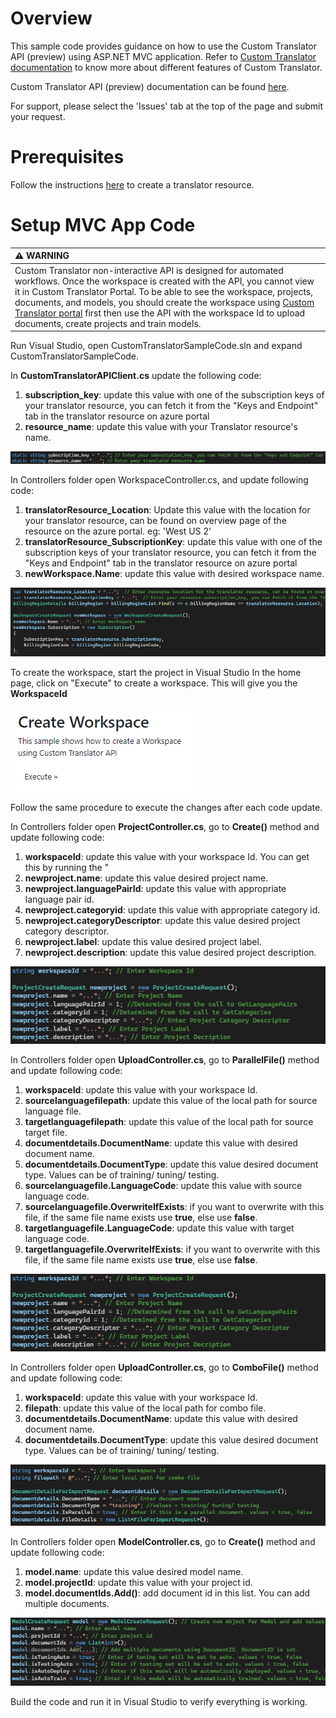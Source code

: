 
Overview
=============
This sample code provides guidance on how to use the Custom Translator API (preview) using ASP.NET MVC application. Refer to [Custom Translator documentation](https://docs.microsoft.com/en-gb/azure/cognitive-services/translator/custom-translator/overview) to know more about different features of Custom Translator. 

Custom Translator API (preview) documentation can be found [here](https://custom-api.cognitive.microsofttranslator.com/swagger/).

For support, please select the 'Issues' tab at the top of the page and submit your request.

Prerequisites
=============

Follow the instructions [here](https://learn.microsoft.com/en-gb/azure/cognitive-services/Translator/create-translator-resource) to create a translator resource. 


Setup MVC App Code
==================
| :warning: WARNING          |
|:---------------------------|
| Custom Translator non-interactive API is designed for automated workflows. Once the workspace is created with the API, you cannot view it in Custom Translator Portal. To be able to see the workspace, projects, documents, and models, you should create the workspace using [Custom Translator portal](https://portal.customtranslator.azure.ai/) first then use the API with the workspace Id to upload documents, create projects and train models.   |

Run Visual Studio, open CustomTranslatorSampleCode.sln and expand CustomTranslatorSampleCode.

In **CustomTranslatorAPIClient.cs** update the following code:

1. **subscription_key**: update this value with one of the subscription keys of your translator resource, you can fetch it from the "Keys and Endpoint" tab in the translator resource on azure portal
2. **resource_name**: update this value with your Translator resource's name.

![Resource details](media/update_resource_details.png)

In Controllers folder open WorkspaceController.cs, and update following code:

1. **translatorResource_Location**: Update this value with the location for your translator resource, can be found on overview page of the resource on the azure portal. eg: 'West US 2'
2. **translatorResource_SubscriptionKey**: update this value with one of the subscription keys of your translator resource, you can fetch it from the "Keys and Endpoint" tab in the translator resource on azure portal
3. **newWorkspace.Name**: update this value with desired workspace name.

![Workspace details](media/update_workspace_details.png)

To create the workspace, start the project in Visual Studio
In the home page, click on "Execute" to create a workspace. This will give you the **WorkspaceId**

![Execute create workspace](media/execute_workspace.png)

Follow the same procedure to execute the changes after each code update.

In Controllers folder open **ProjectController.cs**, go to **Create()** method and update following code:

1. **workspaceId**: update this value with your workspace Id. You can get this by running the "
2. **newproject.name**: update this value desired project name.
3. **newproject.languagePairId**: update this value with appropriate language pair id.
4. **newproject.categoryid**: update this value with appropriate category id.
5. **newproject.categoryDescriptor**: update this value desired project category descriptor.
6. **newproject.label**: update this value desired project label.
7. **newproject.description**: update this value desired project description.

![Project details](media/update_project_details.png)

In Controllers folder open **UploadController.cs**, go to **ParallelFile()** method and update following code:

1. **workspaceId**: update this value with your workspace Id.
2. **sourcelanguagefilepath**: update this value of the local path for source language file.
3. **targetlanguagefilepath**: update this value of the local path for source target file.
4. **documentdetails.DocumentName**: update this value with desired document name.
5. **documentdetails.DocumentType**: update this value desired document type. Values can be of training/ tuning/ testing.
6. **sourcelanguagefile.LanguageCode**: update this value with source language code.
7. **sourcelanguagefile.OverwriteIfExists**: if you want to overwrite with this file, if the same file name exists use **true**, else use **false**.
8. **targetlanguagefile.LanguageCode**: update this value with target language code.
9. **targetlanguagefile.OverwriteIfExists**: if you want to overwrite with this file, if the same file name exists use **true**, else use **false**.

![Parallel document upload details](media/update_project_details.png)

In Controllers folder open **UploadController.cs**, go to **ComboFile()** method and update following code:

1. **workspaceId**: update this value with your workspace Id.
2. **filepath**: update this value of the local path for combo file.
3. **documentdetails.DocumentName**: update this value with desired document name.
4. **documentdetails.DocumentType**: update this value desired document type. Values can be of training/ tuning/ testing.

![Combo document upload details](media/update_combo_document_upload.png)

In Controllers folder open **ModelController.cs**, go to **Create()** method and update following code:

1. **model.name**: update this value desired model name.
2. **model.projectId**: update this value with your project id.
3. **model.documentIds.Add()**: add document id in this list. You can add multiple documents.

![model details](media/update_model_details.png)

Build the code and run it in Visual Studio to verify everything is working.
